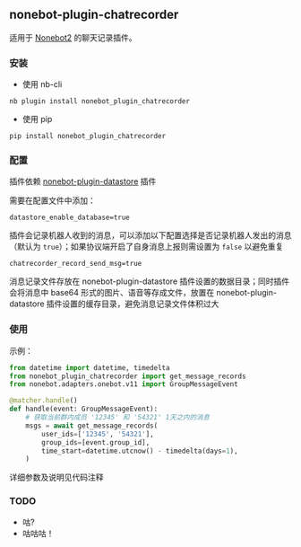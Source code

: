 ## nonebot-plugin-chatrecorder

适用于 [Nonebot2](https://github.com/nonebot/nonebot2) 的聊天记录插件。


### 安装

- 使用 nb-cli

```
nb plugin install nonebot_plugin_chatrecorder
```

- 使用 pip

```
pip install nonebot_plugin_chatrecorder
```


### 配置

插件依赖 [nonebot-plugin-datastore](https://github.com/he0119/nonebot-plugin-datastore) 插件

需要在配置文件中添加：

```
datastore_enable_database=true
```

插件会记录机器人收到的消息，可以添加以下配置选择是否记录机器人发出的消息（默认为 `true`）；如果协议端开启了自身消息上报则需设置为 `false` 以避免重复

```
chatrecorder_record_send_msg=true
```

消息记录文件存放在 nonebot-plugin-datastore 插件设置的数据目录；同时插件会将消息中 base64 形式的图片、语音等存成文件，放置在 nonebot-plugin-datastore 插件设置的缓存目录，避免消息记录文件体积过大


### 使用

示例：

```python
from datetime import datetime, timedelta
from nonebot_plugin_chatrecorder import get_message_records
from nonebot.adapters.onebot.v11 import GroupMessageEvent

@matcher.handle()
def handle(event: GroupMessageEvent):
    # 获取当前群内成员 '12345' 和 '54321' 1天之内的消息
    msgs = await get_message_records(
        user_ids=['12345', '54321'],
        group_ids=[event.group_id],
        time_start=datetime.utcnow() - timedelta(days=1),
    )
```

详细参数及说明见代码注释


### TODO

 - 咕?
 - 咕咕咕！
